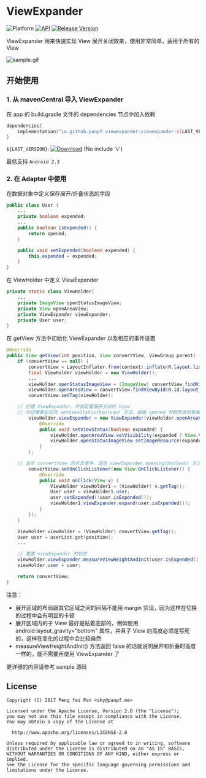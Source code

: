 # ViewExpander

![Platform][platform_image]
[![API][min_api_image]][min_api_link]
[![Release Version][version_icon]][version_link]

ViewExpander 用来快速实现 View 展开关闭效果，使用非常简单，适用于所有的 View

![sample.gif](docs/sample.gif)

## 开始使用

### 1. 从 mavenCentral 导入 ViewExpander

在 app 的 build.gradle 文件的 dependencies 节点中加入依赖

```kotlin
dependencies{
	implementation("io.github.panpf.viewexpander:viewexpander:${LAST_VERSION}")
}
```

`${LAST_VERSION}`: [![Download][version_icon]][version_link] (No include 'v')

最低支持 `Android 2.3`

### 2. 在 Adapter 中使用

在数据对象中定义保存展开/折叠状态的字段

```java
public class User {
    ...
    private boolean expended;
    ...
    public boolean isExpended() {
        return opened;
    }

    public void setExpended(boolean expended) {
        this.expended = expended;
    }
}
```

在 ViewHolder 中定义 ViewExpander

```java
private static class ViewHolder{
    ...
    private ImageView openStatusImageView;
    private View openAreaView;
    private ViewExpander viewExpander;
    private User user;
}
```

在 getView 方法中初始化 ViewExpander 以及相应的事件设置

```java
@Override
public View getView(int position, View convertView, ViewGroup parent) {
    if (convertView == null) {
        convertView = LayoutInflater.from(context).inflate(R.layout.list_item_user, parent, false);
        final ViewHolder viewHolder = new ViewHolder();
        ...
        viewHolder.openStatusImageView = (ImageView) convertView.findViewById(R.id.image_userItem_openStatus);
        viewHolder.openAreaView = convertView.findViewById(R.id.layout_userItem_openArea);
        convertView.setTag(viewHolder);

	// 创建 ViewExpander，并指定要展开关闭的 View
	// 你还需要实现其 setViewStatus(boolean) 方法，根据 opened 参数修改你要展开关闭的 View
        viewHolder.viewExpander = new ViewExpander(viewHolder.openAreaView) {
            @Override
            public void setViewStatus(boolean expanded) {
                viewHolder.openAreaView.setVisibility(expanded ? View.VISIBLE : View.GONE);
                viewHolder.openStatusImageView.setImageResource(expanded ? R.drawable.ic_arrow_up : R.drawable.ic_arrow_down);
            }
        };

	// 监听 convertView 的点击事件，调用 viewExpander.opening(boolean) 方法展开或关闭
        convertView.setOnClickListener(new View.OnClickListener() {
            @Override
            public void onClick(View v) {
                ViewHolder viewHolder1 = (ViewHolder) v.getTag();
                User user = viewHolder1.user;
                user.setExpended(!user.isExpended());
                viewHolder1.viewExpander.expand(user.isExpended());
            }
        });
    }

    ViewHolder viewHolder = (ViewHolder) convertView.getTag();
    User user = userList.get(position);
    ...

    // 重置 viewExpander 的状态
    viewHolder.viewExpander.measureViewHeightAndInit(user.isExpended());
    viewHolder.user = user;

    return convertView;
}
```

注意：
* 展开区域的布局跟其它区域之间的间隔不能用 margin 实现，因为这样在切换的过程中会有明显的卡顿
* 展开区域内的子 View 最好是贴着底部的，例如使用 android:layout_gravity="bottom" 属性，并且子 View 的高度必须是写死的，这样在变化的过程中会比较自然
* measureViewHeightAndInit() 方法返回 false 的话就说明展开和折叠时高度一样的，就不需要再使用 ViewExpander 了

更详细的内容请参考 sample 源码

## License
    Copyright (C) 2017 Peng fei Pan <sky@panpf.me>

    Licensed under the Apache License, Version 2.0 (the "License");
    you may not use this file except in compliance with the License.
    You may obtain a copy of the License at

      http://www.apache.org/licenses/LICENSE-2.0

    Unless required by applicable law or agreed to in writing, software
    distributed under the License is distributed on an "AS IS" BASIS,
    WITHOUT WARRANTIES OR CONDITIONS OF ANY KIND, either express or implied.
    See the License for the specific language governing permissions and
    limitations under the License.


[platform_image]: https://img.shields.io/badge/Platform-Android-brightgreen.svg
[min_api_image]: https://img.shields.io/badge/API-10%2B-orange.svg
[min_api_link]: https://android-arsenal.com/api?level=10
[version_icon]: https://img.shields.io/maven-central/v/io.github.panpf.viewexpander/viewexpander
[version_link]: https://repo1.maven.org/maven2/io/github/panpf/viewexpander/
